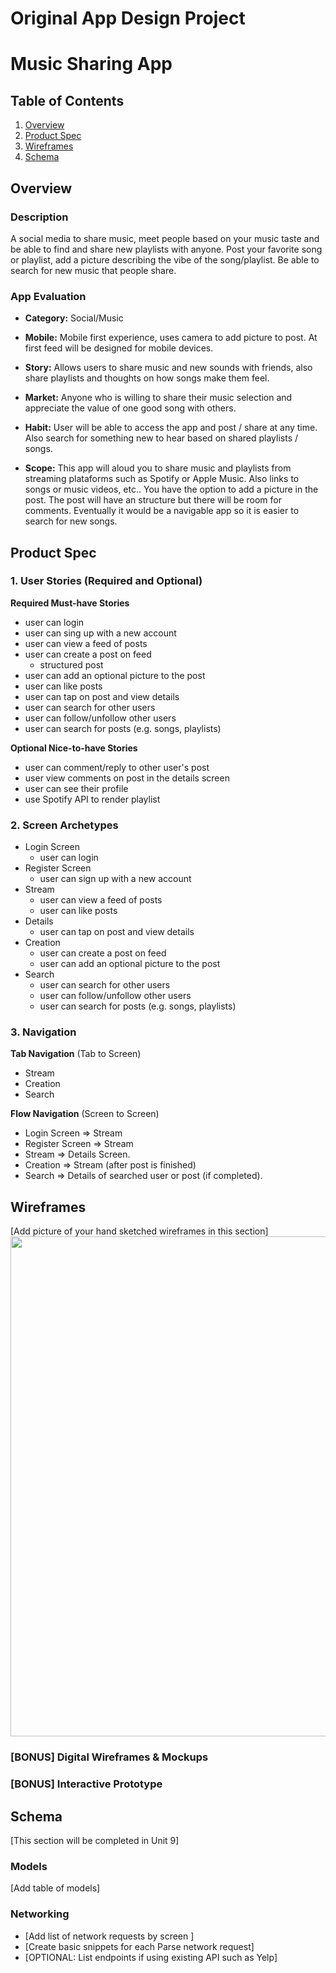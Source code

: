 Original App Design Project 
===

# Music Sharing App

## Table of Contents
1. [Overview](#Overview)
1. [Product Spec](#Product-Spec)
1. [Wireframes](#Wireframes)
2. [Schema](#Schema)

## Overview
### Description
A social media to share music, meet people based on your music taste and be able to find and share new playlists with anyone. Post your favorite song or playlist, add a picture describing the vibe of the song/playlist. Be able to search for new music that people share.

### App Evaluation

- **Category:** Social/Music
- **Mobile:** Mobile first experience, uses camera to add picture to post. At first feed will be designed for mobile devices. 
- **Story:** Allows users to share music and new sounds with friends, also share playlists and thoughts on how songs make them feel. 

- **Market:** Anyone who is willing to share their music selection and appreciate the value of one good song with others.

- **Habit:** User will be able to access the app and post / share at any time. Also search for something new to hear based on shared playlists / songs.

- **Scope:** This app will aloud you to share music and playlists  from streaming plataforms such as Spotify or Apple Music. Also links to songs or music videos, etc.. You have the option to add a picture in the post. The post will have an structure but there will be room for comments. Eventually it would be a navigable app so it is easier to search for new songs.

## Product Spec

### 1. User Stories (Required and Optional)

**Required Must-have Stories**
 
* user can login
* user can sing up with a new account
* user can view a feed of posts
* user can create a post on feed
    * structured post
* user can add an optional picture to the post
* user can like posts
* user can tap on post and view details
* user can search for other users
* user can follow/unfollow other users
* user can search for posts (e.g. songs, playlists)

**Optional Nice-to-have Stories**
* user can comment/reply to other user's post
* user view comments on post in the details screen
* user can see their profile
* use Spotify API to render playlist 



### 2. Screen Archetypes

* Login Screen
   * user can login
* Register Screen
   * user can sign up with a new account
* Stream
    * user can view a feed of posts
    * user can like posts
* Details
    * user can tap on post and view details 
* Creation 
    * user can create a post on feed
    * user can add an optional picture to the post
* Search
    * user can search for other users
    * user can follow/unfollow other users
    * user can search for posts (e.g. songs, playlists)

### 3. Navigation

**Tab Navigation** (Tab to Screen)

* Stream
* Creation
* Search 

**Flow Navigation** (Screen to Screen)

* Login Screen
   => Stream
* Register Screen
   => Stream
* Stream
    => Details Screen.
* Creation 
    => Stream (after post is finished)
* Search
     => Details of searched user or post (if completed).
    

## Wireframes
[Add picture of your hand sketched wireframes in this section]
<img src="https://github.com/fabiolarobles1/OriginalApp-MusicSharing/blob/master/20200707_132242.jpg?raw=true" width=800>

### [BONUS] Digital Wireframes & Mockups

### [BONUS] Interactive Prototype

## Schema 
[This section will be completed in Unit 9]
### Models
[Add table of models]
### Networking
- [Add list of network requests by screen ]
- [Create basic snippets for each Parse network request]
- [OPTIONAL: List endpoints if using existing API such as Yelp]
